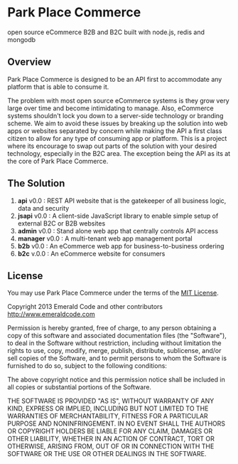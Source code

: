 # Park Place Commerce
open source eCommerce B2B and B2C built with node.js, redis and mongodb
## Overview
Park Place Commerce is designed to be an API first to accommodate any platform that is able to consume it. 

The problem with most open source eCommerce systems is they grow very large over time and become intimidating to manage. Also, eCommerce systems shouldn't lock you down to a server-side technology or branding scheme. We aim to avoid these issues by breaking up the solution into web apps or websites separated by concern while making the API a first class citizen to allow for any type of consuming app or platform. This is a project where its encourage to swap out parts of the solution with your desired technology, especially in the B2C area. The exception being the API as its at the core of Park Place Commerce.

## The Solution
  1. **api** v0.0 : REST API website that is the gatekeeper of all business logic, data and security
  2. **jsapi** v0.0 : A client-side JavaScript library to enable simple setup of external B2C or B2B websites
  3. **admin** v0.0 : Stand alone web app that centrally controls API access
  4. **manager** v0.0 : A multi-tenant web app management portal
  5. **b2b** v0.0 : An eCommerce web app for business-to-business ordering
  6. **b2c** v.0.0 : An eCommerce website for consumers

## License
You may use Park Place Commerce under the terms of the [MIT License](http://en.wikipedia.org/wiki/MIT_License).

Copyright 2013 Emerald Code and other contributors
http://www.emeraldcode.com

Permission is hereby granted, free of charge, to any person obtaining
a copy of this software and associated documentation files (the
"Software"), to deal in the Software without restriction, including
without limitation the rights to use, copy, modify, merge, publish,
distribute, sublicense, and/or sell copies of the Software, and to
permit persons to whom the Software is furnished to do so, subject to
the following conditions:

The above copyright notice and this permission notice shall be
included in all copies or substantial portions of the Software.

THE SOFTWARE IS PROVIDED "AS IS", WITHOUT WARRANTY OF ANY KIND,
EXPRESS OR IMPLIED, INCLUDING BUT NOT LIMITED TO THE WARRANTIES OF
MERCHANTABILITY, FITNESS FOR A PARTICULAR PURPOSE AND
NONINFRINGEMENT. IN NO EVENT SHALL THE AUTHORS OR COPYRIGHT HOLDERS BE
LIABLE FOR ANY CLAIM, DAMAGES OR OTHER LIABILITY, WHETHER IN AN ACTION
OF CONTRACT, TORT OR OTHERWISE, ARISING FROM, OUT OF OR IN CONNECTION
WITH THE SOFTWARE OR THE USE OR OTHER DEALINGS IN THE SOFTWARE.
